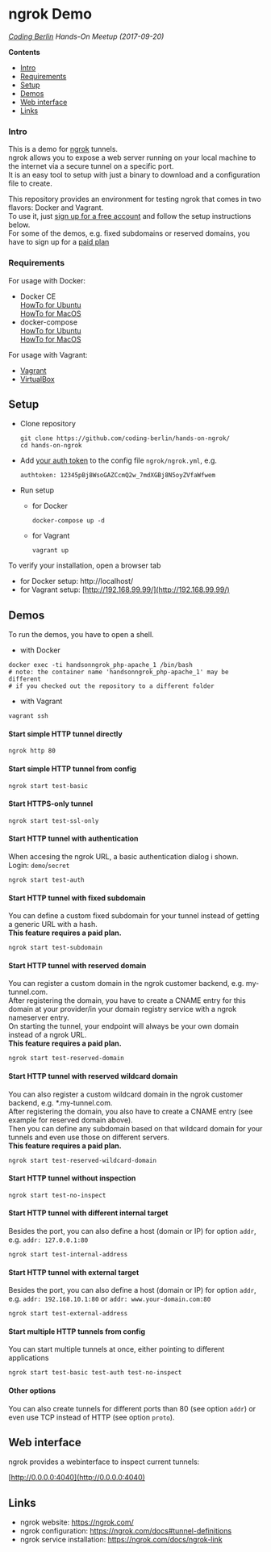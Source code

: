 # ngrok Demo

_[Coding Berlin](https://www.meetup.com/CODING-BERLIN) Hands-On Meetup (2017-09-20)_

**Contents**

- [Intro](#intro)
- [Requirements](#requirements)
- [Setup](#setup)
- [Demos](#demos)
- [Web interface](#web-interface)
- [Links](#links)

### Intro

This is a demo for [ngrok](https://ngrok.com/) tunnels.  
ngrok allows you to expose a web server running on your local machine to the internet via a secure tunnel on a specific port.  
It is an easy tool to setup with just a binary to download and a configuration file to create.

This repository provides an environment for testing ngrok that comes in two flavors: Docker and Vagrant.  
To use it, just [sign up for a free account](https://dashboard.ngrok.com/user/signup) and follow the setup instructions below.  
For some of the demos, e.g. fixed subdomains or reserved domains, you have to sign up for a [paid plan](https://ngrok.com/pricing)   

### Requirements

For usage with Docker:

- Docker CE  
  [HowTo for Ubuntu](https://docs.docker.com/engine/installation/linux/ubuntu/#install-using-the-repository)   
  [HowTo for MacOS](https://docs.docker.com/docker-for-mac/install/) 
- docker-compose  
  [HowTo for Ubuntu](https://docs.docker.com/compose/install/)   
  [HowTo for MacOS](https://docs.docker.com/docker-for-mac/install/) 
  
For usage with Vagrant:

- [Vagrant](https://www.vagrantup.com/downloads.html)
- [VirtualBox](https://www.virtualbox.org/wiki/Downloads)


## Setup

- Clone repository
  ```
  git clone https://github.com/coding-berlin/hands-on-ngrok/
  cd hands-on-ngrok
  ```
  
- Add [your auth token](https://dashboard.ngrok.com/auth) to the config file `ngrok/ngrok.yml`, e.g. 
  ```
  authtoken: 12345pBj8WsoGAZCcmQ2w_7mdXGBj8N5oyZVfaWfwem
  ```

- Run setup 
  - for Docker
    ```
    docker-compose up -d
    ```
  - for Vagrant
    ```
    vagrant up
    ```
    
To verify your installation, open a browser tab
- for Docker setup:  http://localhost/
- for Vagrant setup: [http://192.168.99.99/](http://192.168.99.99/)     

## Demos

To run the demos, you have to open a shell. 

- with Docker
```
docker exec -ti handsonngrok_php-apache_1 /bin/bash
# note: the container name 'handsonngrok_php-apache_1' may be different 
# if you checked out the repository to a different folder 
```
- with Vagrant
```
vagrant ssh
```

#### Start simple HTTP tunnel directly

```
ngrok http 80
```  

#### Start simple HTTP tunnel from config

```
ngrok start test-basic
```  

#### Start HTTPS-only tunnel  

```
ngrok start test-ssl-only
```  

#### Start HTTP tunnel with authentication

When accesing the ngrok URL, a basic authentication dialog i shown.   
Login: `demo`/`secret`

```
ngrok start test-auth
```

#### Start HTTP tunnel with fixed subdomain

You can define a custom fixed subdomain for your tunnel instead of getting a generic URL with a hash.  
**This feature requires a paid plan.**

```
ngrok start test-subdomain
```  

#### Start HTTP tunnel with reserved domain

You can register a custom domain in the ngrok customer backend, e.g. my-tunnel.com.  
After registering the domain, you have to create a CNAME entry for this domain at your provider/in your domain registry service with a ngrok nameserver entry.  
On starting the tunnel, your endpoint will always be your own domain instead of a ngrok URL.       
**This feature requires a paid plan.**

```
ngrok start test-reserved-domain
```  

#### Start HTTP tunnel with reserved wildcard domain

You can also register a custom wildcard domain in the ngrok customer backend, e.g. *.my-tunnel.com.  
After registering the domain, you also have to create a CNAME entry (see example for reserved domain above).  
Then you can define any subdomain based on that wildcard domain for your tunnels and even use those on different servers.       
**This feature requires a paid plan.**

```
ngrok start test-reserved-wildcard-domain
```  

#### Start HTTP tunnel without inspection

```
ngrok start test-no-inspect
```  

#### Start HTTP tunnel with different internal target

Besides the port, you can also define a host (domain or IP) for option `addr`, e.g. `addr: 127.0.0.1:80`

```
ngrok start test-internal-address
```  

#### Start HTTP tunnel with external target

Besides the port, you can also define a host (domain or IP) for option `addr`, e.g. `addr: 192.168.10.1:80` or `addr: www.your-domain.com:80`

```
ngrok start test-external-address
```  

#### Start multiple HTTP tunnels from config

You can start multiple tunnels at once, either pointing to different applications 

```
ngrok start test-basic test-auth test-no-inspect
```  

#### Other options

You can also create tunnels for different ports than 80 (see option `addr`) or even use TCP instead of HTTP (see option `proto`).  

## Web interface

ngrok provides a webinterface to inspect current tunnels:

[http://0.0.0.0:4040](http://0.0.0.0:4040)

## Links

- ngrok website: https://ngrok.com/  
- ngrok configuration: https://ngrok.com/docs#tunnel-definitions
- ngrok service installation: https://ngrok.com/docs/ngrok-link 
